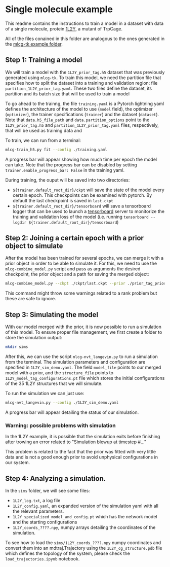 # Single molecule example

This readme contains the instructions to train a model in a dataset with data of a single molecule, protein [1L2Y](https://www.rcsb.org/structure/1L2Y), a mutant of TrpCage.

All of the files conained in this folder are analogous to the ones generated in the [mlcg-tk example folder](https://github.com/ClementiGroup/mlcg-tk/tree/main/examples).

## Step 1: Training a model

We will train a model with the `1L2Y_prior_tag.h5` dataset that was previously generated using `mlcg-tk`. To train this model, we need the partition file that specifies how to split the dataset into a training and validation region: file `partition_1L2Y_prior_tag.yaml`. These two files define the dataset, its partition and its batch size that will be used to train a model

To go ahead to the trainng, the file `training.yaml` is a Pytorch lightning yaml defines the architecture of the model to use (`model` field), the optimizer (`optimizer`), the trainer specifications (`trainer`) and the dataset (`dataset`). Note that `data.h5_file_path` and `data.partition_options` point to the `1L2Y_prior_tag.h5` and `partition_1L2Y_prior_tag.yaml` files, respectively, that will be used as training data and 

To train, we can run from a terminal:

```bash
mlcg-train_h5.py fit --config ./training.yaml
```

A progress bar will appear showing how much time per epoch the model can take. Note that the progress bar can be disabled by setting `trainer.enable_progress_bar: False` in the training yaml.

During training, the ouput will be saved into two directories: 
- `${trainer.default_root_dir}/ckpt` will save the state of the model every certain epoch. This checkpoints can be examined with pytorch. By default the last checkpoint is saved in `last.ckpt`
- `${trainer.default_root_dir}/tensorboard` will save a tensorboard logger that can be used to launch a [tensorboard](https://www.tensorflow.org/tensorboard) server to monitorize the training and validation loss of the model (i.e. running `tensorboard --logdir ${trainer.default_root_dir}/tensorboard`)

## Step 2: Joining a certain epoch with a prior object to simulate

After the model has been trained for several epochs, we can merge it with a prior object in order to be able to simulate it.
For this, we need to use the `mlcg-combine_model.py` script and pass as arguments the desired checkpoint, the prior object and 
a path for saving the merged object:

```bash
mlcg-combine_model.py --ckpt ./ckpt/last.ckpt --prior ./prior_tag_prior_model.pt --out model_with_prior.pt
```

This command might throw some warnings related to a rank problem but these are safe to ignore. 

## Step 3: Simulating the model 

With our model merged with the prior, it is now possible to run a simulation of this model. To ensure proper file management, we first create a folder to store the simulation output:

```bash
mkdir sims
```

After this, we can use the script `mlcg-nvt_langevin.py` to run a simulation from the terminal. 
The simulation parameters and configuration are specified in `1L2Y_sim_demo.yaml`. The field `model_file` points to our merged model with a prior, and the `structure_file` points 
to `1L2Y_model_tag_configurations.pt` file which stores the initial configurations of the 35 
1L2Y structures that we will simulate.

To run the simulation we can just use:

```bash
mlcg-nvt_langevin.py --config ./1L2Y_sim_demo.yaml
```

A progress bar will appear detailing the status of our simulation.

### Warning: possible problems with simulation

In the 1L2Y example, it is possible that the simulation exits before finishing after trowing an error related to "Simulation blewup at timestep #..."

This problem is related to the fact that the prior was fitted with very little data and is not a good enough prior to avoid unphysical configurations in our system. 

## Step 4: Analyzing a simulation. 

In the `sims` folder, we will see some files:
- `1L2Y_log.txt`, a log file 
- `1L2Y_config.yaml`, an expanded version of the simulation yaml with all the relevant parameters.
- `1L2Y_specialized_model_and_config.pt` which has the network model and the starting configurations
- `1L2Y_coords_????.npy`, numpy arrays detailing the coordinates of the simulation.

To see how to load the `sims/1L2Y_coords_????.npy` numpy coordinates and convert them into an mdtraj.Trajectory 
using the `1L2Y_cg_structure.pdb` file which defines the topology of the system, 
please check the `load_trajectories.ipynb` notebook. 